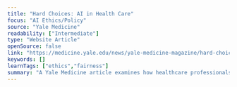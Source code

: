 ```yaml
---
title: "Hard Choices: AI in Health Care"
focus: "AI Ethics/Policy"
source: "Yale Medicine"
readability: ["Intermediate"]
type: "Website Article"
openSource: false
link: "https://medicine.yale.edu/news/yale-medicine-magazine/hard-choices-ai-in-health-care/"
keywords: []
learnTags: ["ethics","fairness"]
summary: "A Yale Medicine article examines how healthcare professionals, organizations and patients will face progressively more complex moral questions as AI systems become more advanced and widely used "
---
```

